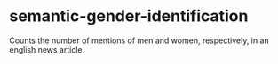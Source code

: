 # semantic-gender-identification
Counts the number of mentions of men and women, respectively, in an english news article.
